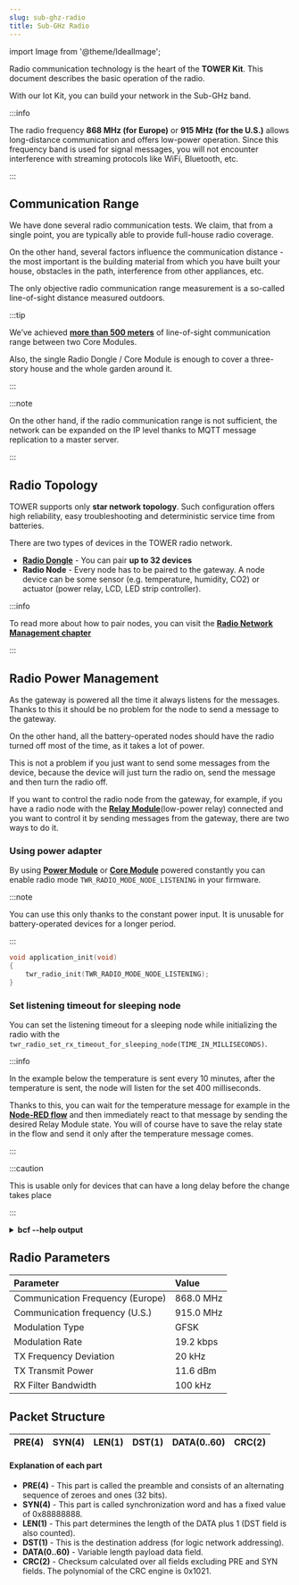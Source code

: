 ```yaml
---
slug: sub-ghz-radio
title: Sub-GHz Radio
---
```

import Image from '@theme/IdealImage';

Radio communication technology is the heart of the **TOWER Kit**. This document describes the basic operation of the radio.

With our Iot Kit, you can build your network in the Sub-GHz band.

:::info

The radio frequency **868 MHz (for Europe)** or **915 MHz (for the U.S.)** allows long-distance communication and offers low-power operation. Since this frequency band is used for signal messages, you will not encounter interference with streaming protocols like WiFi, Bluetooth, etc.

:::

## Communication Range

We have done several radio communication tests. We claim, that from a single point, you are typically able to provide full-house radio coverage.

On the other hand, several factors influence the communication distance - the most important is the building material from which you have built your house, obstacles in the path, interference from other appliances, etc.

The only objective radio communication range measurement is a so-called line-of-sight distance measured outdoors.

:::tip

We’ve achieved [**more than 500 meters**](https://www.youtube.com/watch?v=6zdQQdwV3GQ&feature=youtu.be) of line-of-sight communication range between two Core Modules.

Also, the single Radio Dongle / Core Module is enough to cover a three-story house and the whole garden around it.

:::

:::note

On the other hand, if the radio communication range is not sufficient, the network can be expanded on the IP level thanks to MQTT message replication to a master server.

:::

## Radio Topology

TOWER supports only **star network topology**. Such configuration offers high reliability, easy troubleshooting and deterministic service time from batteries.

There are two types of devices in the TOWER radio network.

- [**Radio Dongle**](../hardware-modules/about-radio-dongle.md) - You can pair **up to 32 devices**
- **Radio Node** - Every node has to be paired to the gateway. A node device can be some sensor (e.g. temperature, humidity, CO2) or actuator (power relay, LCD, LED strip controller).

:::info

To read more about how to pair nodes, you can visit the [**Radio Network Management chapter**](../desktop-programming/radio-network-management.md)

:::

## Radio Power Management

As the gateway is powered all the time it always listens for the messages. Thanks to this it should be no problem for the node to send a message to the gateway.

On the other hand, all the battery-operated nodes should have the radio turned off most of the time, as it takes a lot of power.

This is not a problem if you just want to send some messages from the device, because the device will just turn the radio on, send the message and then turn the radio off.

If you want to control the radio node from the gateway, for example, if you have a radio node with the [**Relay Module**](../hardware-modules/about-relay-module.md)(low-power relay) connected and you want to control it by sending messages from the gateway, there are two ways to do it.

### Using power adapter

By using [**Power Module**](../hardware-modules/about-power-module.md) or [**Core Module**](../hardware-modules/about-core-module.md) powered constantly you can enable radio mode `TWR_RADIO_MODE_NODE_LISTENING` in your firmware.

:::note

You can use this only thanks to the constant power input. It is unusable for battery-operated devices for a longer period.

:::

```c
void application_init(void)
{
    twr_radio_init(TWR_RADIO_MODE_NODE_LISTENING);
}
```

### Set listening timeout for sleeping node

You can set the listening timeout for a sleeping node while initializing the radio with the `twr_radio_set_rx_timeout_for_sleeping_node(TIME_IN_MILLISECONDS)`.

:::info

In the example below the temperature is sent every 10 minutes, after the temperature is sent, the node will listen for the set 400 milliseconds.

Thanks to this, you can wait for the temperature message for example in the [**Node-RED flow**](../desktop-programming/node-red-programming.md) and then immediately react to that message by sending the desired Relay Module state. You will of course have to save the relay state in the flow and send it only after the temperature message comes.

:::

:::caution

This is usable only for devices that can have a long delay before the change takes place

:::

<details><summary><b>bcf --help output</b></summary>
<p>

```c showLineNumbers
/* Temperature event handler, this will just send the value through the radio *
 * and allow the Core Module to switch to Listening mode for 400ms            */
void tmp112_event_handler(twr_tmp112_t *self, twr_tmp112_event_t event, void *event_param)
{
    float value;
    event_param_t *param = (event_param_t *)event_param;

    if (event == TWR_TMP112_EVENT_UPDATE)
    {
        twr_radio_pub_temperature(param->channel, &value);
        param->value = value;
        values.temperature = value;
    }
}

void application_init(void)
{

    static twr_tmp112_t temperature;
    twr_tmp112_init(&temperature, TWR_I2C_I2C0, 0x49);
    twr_tmp112_set_event_handler(&temperature, tmp112_event_handler, NULL);
    twr_tmp112_set_update_interval(&temperature, 60 * 1000);               // Update every 10 minutes

    twr_radio_init(TWR_RADIO_MODE_NODE_SLEEPING);
    twr_radio_pairing_request("relay", VERSION);
    twr_radio_set_rx_timeout_for_sleeping_node(400);
}
```

</p>
</details>

## Radio Parameters

| Parameter                        | Value     |
| :------------------------------- | :-------- |
| Communication Frequency (Europe) | 868.0 MHz |
| Communication frequency (U.S.)   | 915.0 MHz |
| Modulation Type                  | GFSK      |
| Modulation Rate                  | 19.2 kbps |
| TX Frequency Deviation           | 20 kHz    |
| TX Transmit Power                | 11.6 dBm  |
| RX Filter Bandwidth              | 100 kHz   |


## Packet Structure

| PRE(4) | SYN(4) | LEN(1) | DST(1) | DATA(0..60) | CRC(2) |
| :----- | :----- | :----- | :----- | :---------- | :----- |

#### Explanation of each part

- **PRE(4)** - This part is called the preamble and consists of an alternating sequence of zeroes and ones (32 bits).
- **SYN(4)** - This part is called synchronization word and has a fixed value of 0x88888888.
- **LEN(1)** - This part determines the length of the DATA plus 1 (DST field is also counted).
- **DST(1)** - This is the destination address (for logic network addressing).
- **DATA(0..60)** - Variable length payload data field.
- **CRC(2)** - Checksum calculated over all fields excluding PRE and SYN fields. The polynomial of the CRC engine is 0x1021.
